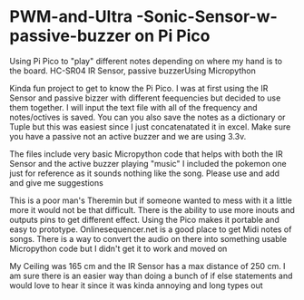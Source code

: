 # PWM-and-Ultra -Sonic-Sensor-w-passive-buzzer on Pi Pico
Using Pi Pico to "play" different notes depending on where my hand is to the board. HC-SR04 IR Sensor, passive buzzerUsing Micropython

Kinda fun project to get to know the Pi Pico.  I was at first using the IR Sensor and passive bizzer with different feequencies but decided to use them together.  I will input the text file with all of the frequency and notes/octives is saved.  You can you also save the notes as a dictionary or Tuple but this was easiest since I just concatenatated it in excel. Make sure you have a passive not an active buzzer and we are using 3.3v.

The files include very basic Micropython code that helps with both the IR Sensor and the active buzzer playing "music"  I included the pokemon one just for reference as it sounds nothing like the song.  Please use and add and give me suggestions

This is a poor man's Theremin but if someone wanted to mess with it a little more it would not be that difficult. There is the ability to use more inouts and outputs pins to get different effect.  Using the Pico makes it portable and easy to prototype.  Onlinesequencer.net is a good place to get Midi notes of songs.  There is a way to convert the audio on there into something usable Micropython code but I didn't get it to work and moved on

My Ceiling was 165 cm and the IR Sensor has a max distance of 250 cm.  I am sure there is an easier way than doing a bunch of if else statements and would love to hear it since it was kinda annoying and long types out


